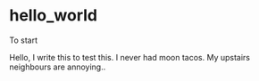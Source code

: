 # hello_world
To start

Hello, I write this to test this. I never had moon tacos. My upstairs neighbours are annoying..
